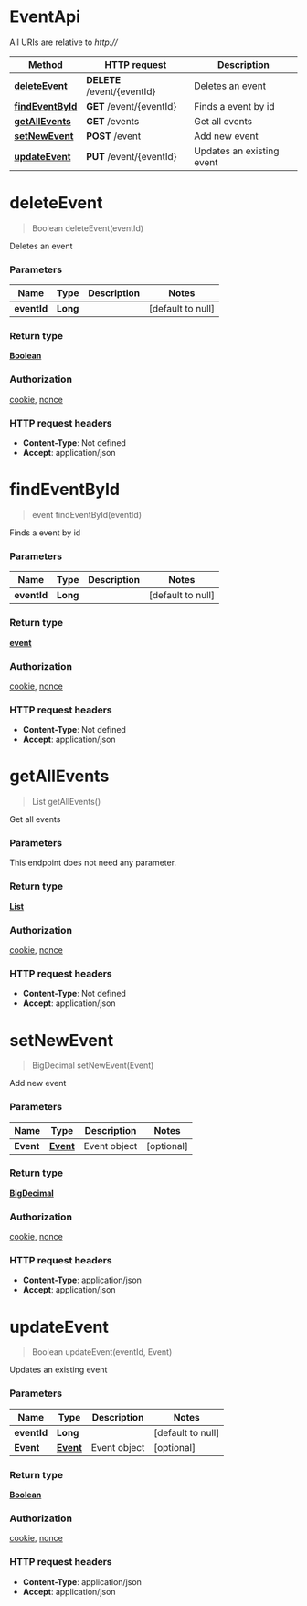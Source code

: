 # EventApi

All URIs are relative to *http://*

Method | HTTP request | Description
------------- | ------------- | -------------
[**deleteEvent**](api/Apis/EventApi.md#deleteEvent) | **DELETE** /event/{eventId} | Deletes an event
[**findEventById**](api/Apis/EventApi.md#findEventById) | **GET** /event/{eventId} | Finds a event by id
[**getAllEvents**](api/Apis/EventApi.md#getAllEvents) | **GET** /events | Get all events
[**setNewEvent**](api/Apis/EventApi.md#setNewEvent) | **POST** /event | Add new event
[**updateEvent**](api/Apis/EventApi.md#updateEvent) | **PUT** /event/{eventId} | Updates an existing event


<a name="deleteEvent"></a>
# **deleteEvent**
> Boolean deleteEvent(eventId)

Deletes an event

### Parameters

Name | Type | Description  | Notes
------------- | ------------- | ------------- | -------------
 **eventId** | **Long**|  | [default to null]

### Return type

[**Boolean**](api/Models/boolean.md)

### Authorization

[cookie](api/README.md#cookie), [nonce](api/README.md#nonce)

### HTTP request headers

- **Content-Type**: Not defined
- **Accept**: application/json

<a name="findEventById"></a>
# **findEventById**
> event findEventById(eventId)

Finds a event by id

### Parameters

Name | Type | Description  | Notes
------------- | ------------- | ------------- | -------------
 **eventId** | **Long**|  | [default to null]

### Return type

[**event**](api/Models/event.md)

### Authorization

[cookie](api/README.md#cookie), [nonce](api/README.md#nonce)

### HTTP request headers

- **Content-Type**: Not defined
- **Accept**: application/json

<a name="getAllEvents"></a>
# **getAllEvents**
> List getAllEvents()

Get all events

### Parameters
This endpoint does not need any parameter.

### Return type

[**List**](api/Models/event.md)

### Authorization

[cookie](api/README.md#cookie), [nonce](api/README.md#nonce)

### HTTP request headers

- **Content-Type**: Not defined
- **Accept**: application/json

<a name="setNewEvent"></a>
# **setNewEvent**
> BigDecimal setNewEvent(Event)

Add new event

### Parameters

Name | Type | Description  | Notes
------------- | ------------- | ------------- | -------------
 **Event** | [**Event**](api/Models/Event.md)| Event object | [optional]

### Return type

[**BigDecimal**](api/Models/number.md)

### Authorization

[cookie](api/README.md#cookie), [nonce](api/README.md#nonce)

### HTTP request headers

- **Content-Type**: application/json
- **Accept**: application/json

<a name="updateEvent"></a>
# **updateEvent**
> Boolean updateEvent(eventId, Event)

Updates an existing event

### Parameters

Name | Type | Description  | Notes
------------- | ------------- | ------------- | -------------
 **eventId** | **Long**|  | [default to null]
 **Event** | [**Event**](api/Models/Event.md)| Event object | [optional]

### Return type

[**Boolean**](api/Models/boolean.md)

### Authorization

[cookie](api/README.md#cookie), [nonce](api/README.md#nonce)

### HTTP request headers

- **Content-Type**: application/json
- **Accept**: application/json

